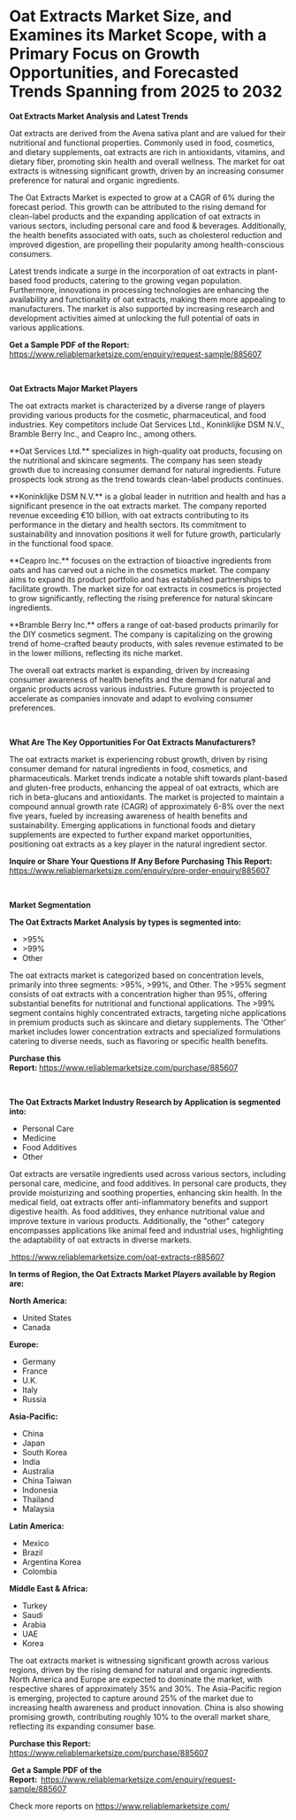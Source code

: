 <p><h1>Oat Extracts Market Size, and Examines its Market Scope, with a Primary Focus on Growth Opportunities, and Forecasted Trends Spanning from 2025 to 2032</h1></p><p><strong>Oat Extracts Market Analysis and Latest Trends</strong></p>
<p><p>Oat extracts are derived from the Avena sativa plant and are valued for their nutritional and functional properties. Commonly used in food, cosmetics, and dietary supplements, oat extracts are rich in antioxidants, vitamins, and dietary fiber, promoting skin health and overall wellness. The market for oat extracts is witnessing significant growth, driven by an increasing consumer preference for natural and organic ingredients. </p><p>The Oat Extracts Market is expected to grow at a CAGR of 6% during the forecast period. This growth can be attributed to the rising demand for clean-label products and the expanding application of oat extracts in various sectors, including personal care and food & beverages. Additionally, the health benefits associated with oats, such as cholesterol reduction and improved digestion, are propelling their popularity among health-conscious consumers.</p><p>Latest trends indicate a surge in the incorporation of oat extracts in plant-based food products, catering to the growing vegan population. Furthermore, innovations in processing technologies are enhancing the availability and functionality of oat extracts, making them more appealing to manufacturers. The market is also supported by increasing research and development activities aimed at unlocking the full potential of oats in various applications.</p></p>
<p><strong>Get a Sample PDF of the Report:&nbsp;</strong> <a href="https://www.reliablemarketsize.com/enquiry/request-sample/885607?utm_campaign=2875&utm_medium=2&utm_source=Github&utm_content=ia&utm_term=01042025&utm_id=oat-extracts">https://www.reliablemarketsize.com/enquiry/request-sample/885607</a></p>
<p>&nbsp;</p>
<p><strong>Oat Extracts Major Market Players</strong></p>
<p><p>The oat extracts market is characterized by a diverse range of players providing various products for the cosmetic, pharmaceutical, and food industries. Key competitors include Oat Services Ltd., Koninklijke DSM N.V., Bramble Berry Inc., and Ceapro Inc., among others.</p><p>**Oat Services Ltd.** specializes in high-quality oat products, focusing on the nutritional and skincare segments. The company has seen steady growth due to increasing consumer demand for natural ingredients. Future prospects look strong as the trend towards clean-label products continues.</p><p>**Koninklijke DSM N.V.** is a global leader in nutrition and health and has a significant presence in the oat extracts market. The company reported revenue exceeding €10 billion, with oat extracts contributing to its performance in the dietary and health sectors. Its commitment to sustainability and innovation positions it well for future growth, particularly in the functional food space.</p><p>**Ceapro Inc.** focuses on the extraction of bioactive ingredients from oats and has carved out a niche in the cosmetics market. The company aims to expand its product portfolio and has established partnerships to facilitate growth. The market size for oat extracts in cosmetics is projected to grow significantly, reflecting the rising preference for natural skincare ingredients.</p><p>**Bramble Berry Inc.** offers a range of oat-based products primarily for the DIY cosmetics segment. The company is capitalizing on the growing trend of home-crafted beauty products, with sales revenue estimated to be in the lower millions, reflecting its niche market.</p><p>The overall oat extracts market is expanding, driven by increasing consumer awareness of health benefits and the demand for natural and organic products across various industries. Future growth is projected to accelerate as companies innovate and adapt to evolving consumer preferences.</p></p>
<p>&nbsp;</p>
<p><strong>What Are The Key Opportunities For Oat Extracts Manufacturers?</strong></p>
<p><p>The oat extracts market is experiencing robust growth, driven by rising consumer demand for natural ingredients in food, cosmetics, and pharmaceuticals. Market trends indicate a notable shift towards plant-based and gluten-free products, enhancing the appeal of oat extracts, which are rich in beta-glucans and antioxidants. The market is projected to maintain a compound annual growth rate (CAGR) of approximately 6-8% over the next five years, fueled by increasing awareness of health benefits and sustainability. Emerging applications in functional foods and dietary supplements are expected to further expand market opportunities, positioning oat extracts as a key player in the natural ingredient sector.</p></p>
<p><strong>Inquire or Share Your Questions If Any Before Purchasing This Report:</strong> <a href="https://www.reliablemarketsize.com/enquiry/pre-order-enquiry/885607?utm_campaign=2875&utm_medium=2&utm_source=Github&utm_content=ia&utm_term=01042025&utm_id=oat-extracts">https://www.reliablemarketsize.com/enquiry/pre-order-enquiry/885607</a></p>
<p>&nbsp;</p>
<p><strong>Market Segmentation</strong></p>
<p><strong>The Oat Extracts Market Analysis by types is segmented into:</strong></p>
<p><ul><li>>95%</li><li>>99%</li><li>Other</li></ul></p>
<p><p>The oat extracts market is categorized based on concentration levels, primarily into three segments: >95%, >99%, and Other. The >95% segment consists of oat extracts with a concentration higher than 95%, offering substantial benefits for nutritional and functional applications. The >99% segment contains highly concentrated extracts, targeting niche applications in premium products such as skincare and dietary supplements. The 'Other' market includes lower concentration extracts and specialized formulations catering to diverse needs, such as flavoring or specific health benefits.</p></p>
<p><strong>Purchase this Report:&nbsp;</strong><a href="https://www.reliablemarketsize.com/purchase/885607?utm_campaign=2875&utm_medium=2&utm_source=Github&utm_content=ia&utm_term=01042025&utm_id=oat-extracts">https://www.reliablemarketsize.com/purchase/885607</a></p>
<p>&nbsp;</p>
<p><strong>The Oat Extracts Market Industry Research by Application is segmented into:</strong></p>
<p><ul><li>Personal Care</li><li>Medicine</li><li>Food Additives</li><li>Other</li></ul></p>
<p><p>Oat extracts are versatile ingredients used across various sectors, including personal care, medicine, and food additives. In personal care products, they provide moisturizing and soothing properties, enhancing skin health. In the medical field, oat extracts offer anti-inflammatory benefits and support digestive health. As food additives, they enhance nutritional value and improve texture in various products. Additionally, the "other" category encompasses applications like animal feed and industrial uses, highlighting the adaptability of oat extracts in diverse markets.</p></p>
<p><a href="https://www.reliablemarketsize.com/oat-extracts-r885607?utm_campaign=2875&utm_medium=2&utm_source=Github&utm_content=ia&utm_term=01042025&utm_id=oat-extracts">&nbsp;https://www.reliablemarketsize.com/oat-extracts-r885607</a></p>
<p><strong>In terms of Region, the Oat Extracts Market Players available by Region are:</strong></p>
<p>
    <p> <strong> North America: </strong>
        <ul>
            <li>United States</li>
            <li>Canada</li>
        </ul>
        </p> 
    <p> <strong> Europe: </strong>
        <ul>
            <li>Germany</li>
            <li>France</li>
            <li>U.K.</li>
            <li>Italy</li>
            <li>Russia</li>
        </ul>
        </p> 
    <p> <strong> Asia-Pacific: </strong>
        <ul>
            <li>China</li>
            <li>Japan</li>
            <li>South Korea</li>
            <li>India</li>
            <li>Australia</li>
            <li>China Taiwan</li>
            <li>Indonesia</li>
            <li>Thailand</li>
            <li>Malaysia</li>
        </ul>
        </p> 
    <p> <strong> Latin America: </strong>
        <ul>
            <li>Mexico</li>
            <li>Brazil</li>
            <li>Argentina Korea</li>
            <li>Colombia</li>
        </ul>
        </p> 
    <p> <strong> Middle East & Africa: </strong>
        <ul>
            <li>Turkey</li>
            <li>Saudi</li>
            <li>Arabia</li>
            <li>UAE</li>
            <li>Korea</li>
        </ul>
    </p>
    </p>
<p><p>The oat extracts market is witnessing significant growth across various regions, driven by the rising demand for natural and organic ingredients. North America and Europe are expected to dominate the market, with respective shares of approximately 35% and 30%. The Asia-Pacific region is emerging, projected to capture around 25% of the market due to increasing health awareness and product innovation. China is also showing promising growth, contributing roughly 10% to the overall market share, reflecting its expanding consumer base.</p></p>
<p><strong>Purchase this Report: </strong><a href="https://www.reliablemarketsize.com/purchase/885607?utm_campaign=2875&utm_medium=2&utm_source=Github&utm_content=ia&utm_term=01042025&utm_id=oat-extracts">https://www.reliablemarketsize.com/purchase/885607</a></p>
<p>&nbsp;<strong>Get a Sample PDF of the Report:&nbsp;&nbsp;</strong><a href="https://www.reliablemarketsize.com/enquiry/request-sample/885607?utm_campaign=2875&utm_medium=2&utm_source=Github&utm_content=ia&utm_term=01042025&utm_id=oat-extracts">https://www.reliablemarketsize.com/enquiry/request-sample/885607</a></p>
<p><strong></strong></p>
<p>Check more reports on <a href="https://www.reliablemarketsize.com/?utm_campaign=2875&utm_medium=2&utm_source=Github&utm_content=ia&utm_term=01042025&utm_id=oat-extracts">https://www.reliablemarketsize.com/</a></p>